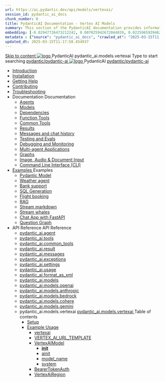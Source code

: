```yaml
---
url: https://ai.pydantic.dev/api/models/vertexai/
session_id: pydantic_ai_docs
chunk_number: 0
title: PydanticAI Documentation - Vertex AI Models
summary: This section of the PydanticAI documentation provides information about the Vertex AI models available in the pydantic_ai.models.vertexai module. It includes links to various parts of the documentation such as introduction, installation, and contribution guidelines.
embedding: [-0.02947726473212242, 0.007025942672044039, 0.02259659394621849, -0.016402671113610268, -0.01930813677608967, 0.014289605431258678, -0.010420054197311401, 0.01658756472170353, 0.02507944591343403, 0.03206576779484749, -0.008551311679184437, -0.06693135201931, -0.009152214974164963, -0.05343414470553398, -0.014751838520169258, -0.007191026117652655, -0.011852976866066456, 0.019677922129631042, -0.014778251759707928, 0.03254120796918869, 0.03594852611422539, 0.02905465103685856, 0.028288664296269417, 0.03312230110168457, 0.02187022753059864, 0.015742337331175804, -0.00834000576287508, 0.0203646682202816, -0.030428143218159676, -0.04743831977248192, 0.028367904946208, -0.02239849418401718, -0.0421820692718029, -0.0050845639780163765, 0.008425848558545113, 0.009535208344459534, -0.011503000743687153, -0.010598343797028065, 0.003037531627342105, 0.03579004853963852, 0.024234220385551453, -0.020536355674266815, 0.034363728016614914, 0.03565797954797745, -0.06524089723825455, -0.0036846580915153027, -0.01064456719905138, 0.006907083094120026, -0.02710006572306156, 0.00021037795522715896, -0.04931366816163063, 0.0037903112825006247, -0.048494853079319, -0.001710262382403016, -0.025237925350666046, 0.006718887947499752, -0.018885523080825806, 0.004619029350578785, -0.0017878515645861626, 0.003958696033805609, 0.012064283713698387, -0.022517355158925056, -0.00515389908105135, 0.053407732397317886, -0.0373484343290329, -0.024234220385551453, -0.06249391287565231, 0.028843345120549202, -0.047359079122543335, -0.03127336874604225, 0.02094576135277748, 0.027998117730021477, 0.001951283891685307, -0.03050738386809826, -0.015042385086417198, -0.027179304510354996, 0.011212454177439213, 0.09492947161197662, -0.02226642705500126, -0.050449438393116, -0.006880669388920069, 0.024815313518047333, 0.006256654858589172, -0.02212115377187729, -0.01386699266731739, -0.022490940988063812, -0.023785194382071495, 0.004761000629514456, -0.00877582561224699, -0.031986530870199203, -0.030296076089143753, 0.0022385288029909134, -0.02493417263031006, -0.01707621105015278, 0.09186552464962006, 0.04865333437919617, -0.008617345243692398, 0.0012018060078844428, -0.004952497314661741, 0.004770905710756779, 0.0056689586490392685, -0.027628332376480103, -0.025977499783039093, 0.06745961308479309, 0.02575298584997654, 0.006042046472430229, 0.007224042899906635, -0.0013999058865010738, 0.005976013373583555, 0.028552798554301262, -0.1318552941083908, -0.01200485322624445, 0.0010193890193477273, 0.003849741304293275, -0.061226073652505875, 0.00657031312584877, -0.018608182668685913, 0.011093594133853912, 0.014104712754487991, -0.06819918751716614, -0.022464526817202568, 0.011879390105605125, 0.0373484343290329, 0.0055864169262349606, 0.02230604737997055, 0.007791928946971893, -0.024802107363939285, -0.03203935548663139, -0.04408382996916771, -0.04484981670975685, 0.03956715017557144, -0.008148509077727795, 0.04418948292732239, -0.02477569319307804, -0.02328334003686905, -0.03753332793712616, -0.030824342742562294, 0.00364833977073431, -0.031511090695858, 0.03468068689107895, 0.009389935061335564, -0.020972175523638725, -0.005061452277004719, 0.031352609395980835, -0.005021832417696714, 0.004321879241615534, -0.039646390825510025, -0.01461977232247591, -0.004893067292869091, 0.016323430463671684, 0.0242474265396595, 0.021857021376490593, -0.008320195600390434, -0.04297446832060814, -0.04112553596496582, -0.004166700877249241, 0.03238273039460182, 0.029081063345074654, 0.008326798677444458, -0.043766871094703674, 0.0005868709413334727, 0.05631319433450699, -0.005909980274736881, -0.03174880892038345, -0.04389893636107445, -0.005398222245275974, -0.06513524800539017, -0.028816930949687958, -0.046777985990047455, -0.08045496791601181, 0.001304983044974506, -0.02361350692808628, -0.021566474810242653, -0.0436348021030426, 0.012427466921508312, -0.04587993398308754, -0.017300723120570183, 0.015042385086417198, -0.017010176554322243, -0.043766871094703674, -0.022147567942738533, 0.018753455951809883, -0.024287046864628792, 0.010076681151986122, -0.0022913555148988962, -0.0069731161929667, -0.002713968511670828, 0.022517355158925056, -0.027813224121928215, 0.04020107164978981, 0.00839283224195242, 0.02847355790436268, 0.04146891087293625, 0.0339411161839962, 0.05668298155069351, -0.01945341005921364, 0.02332296036183834, -0.022028708830475807, 0.03579004853963852, 0.013134023174643517, 0.000168075377587229, -0.02196267433464527, 0.03264686092734337, -0.006477866321802139, 0.008498485200107098, -0.04577428102493286, 0.02047032304108143, 0.02540961280465126, -0.018396876752376556, -0.02395687997341156, 0.043238602578639984, -0.06656156480312347, 0.03766539320349693, -0.02783963829278946, -0.03940867260098457, 0.018898729234933853, -0.04941932111978531, 0.01459335908293724, -0.0010821206960827112, 0.021566474810242653, -0.0489702932536602, 0.06566350907087326, 0.018661009147763252, 0.014632978476583958, 0.007864565588533878, 0.01496314536780119, 0.01930813677608967, -0.05795082077383995, 0.0353938490152359, 0.019228896126151085, 0.0038860596250742674, 0.0116350669413805, -0.010261574760079384, -0.0242474265396595, -0.01974395662546158, -0.054728396236896515, 0.030877169221639633, -0.001219139783643186, 0.0015171150444075465, 0.009706894867122173, -0.0100634740665555, -0.0010086586698889732, -0.001451081712730229, 0.011100197210907936, 0.03383546322584152, 0.014144332148134708, 0.005272758658975363, -0.03816724568605423, 0.02385122701525688, 0.03526178002357483, 0.036159832030534744, -0.012381243519484997, 6.536264845635742e-05, 0.012090696953237057, 0.01064456719905138, -0.009693687781691551, -0.03169598430395126, -0.008003235794603825, -0.0206155963242054, 0.005708578508347273, 0.004916178993880749, 0.029424436390399933, -0.01664039120078087, -0.004635537508875132, -0.023732367902994156, -0.005520383827388287, -0.020589182153344154, 0.020391082391142845, -0.06407871097326279, -0.0591658353805542, 0.01678566448390484, 0.02637369930744171, 0.05446426197886467, -0.02370595373213291, -0.02889617159962654, 0.01600647158920765, 0.00723724951967597, 0.04664592072367668, 0.03380904719233513, 0.052641745656728745, 0.018119536340236664, 0.016996970400214195, 0.05742255598306656, 0.044295135885477066, -0.0015715925255790353, 0.037612564861774445, -0.008782428689301014, -0.017419584095478058, -0.0066264416091144085, 0.01566309854388237, 0.03203935548663139, 0.031246956437826157, 0.011034163646399975, -0.04146891087293625, 0.04450644180178642, -0.004292164463549852, 0.0770740658044815, 0.01148979365825653, 0.046091239899396896, 0.007098579313606024, 0.08161715418100357, 0.014316018670797348, 0.010855874046683311, -0.011595446616411209, -0.021130654960870743, 0.01682528480887413, -0.0018902031006291509, 0.002015666337683797, 0.0562603697180748, -0.040861405432224274, -0.017036590725183487, 0.007983425632119179, -0.0026363793294876814, -0.03190729022026062, -0.038721926510334015, -0.031114889308810234, 0.05435860902070999, -0.004021427594125271, 0.04733266681432724, 0.014408465474843979, -0.05169086530804634, -0.04791375994682312, -0.007019339594990015, 0.013906612060964108, -0.053275663405656815, -0.009172025136649609, 0.021883435547351837, -0.010552121326327324, -0.010532311163842678, -0.025977499783039093, 0.025713365525007248, -0.032858170568943024, -0.02003450319170952, 0.012770839966833591, 0.0020783981308341026, -0.023494647815823555, -0.0298206377774477, 0.006794826127588749, -0.02653217874467373, 0.01900438219308853, -0.050026826560497284, -0.05266815796494484, -0.02386443316936493, 0.024036120623350143, -0.059482794255018234, 0.027417024597525597, 0.008993735536932945, 0.023996500298380852, -0.00035884970566257834, -0.01148979365825653, -0.010479484684765339, -0.036344725638628006, 0.007646655663847923, 0.00913900788873434, -0.03473351523280144, -0.032224249094724655, 0.006184018217027187, -0.02105141431093216, -0.019334549084305763, 0.00865696556866169, -0.05615471675992012, -0.00030148326186463237, 0.013734925538301468, 0.011377536691725254, -0.03156391531229019, -0.01664039120078087, -0.0038431379944086075, 0.0069665126502513885, 0.007725895848125219, -0.018449703231453896, 0.005857153329998255, -0.009416348300874233, -0.03700505942106247, -0.015689510852098465, 0.006867462769150734, -0.04117836430668831, 0.005246345419436693, 0.00258850515820086, -0.009713497944176197, 0.02385122701525688, 0.04635537415742874, 0.00860413908958435, -0.016019677743315697, 0.021315548568964005, 0.04395176097750664, -0.029503677040338516, 0.01090870052576065, 0.017578063532710075, -0.011753926984965801, 0.052694570273160934, 0.03724278137087822, -0.03129978105425835, -0.010433261282742023, 0.011615256778895855, 0.03792952746152878, 0.009911597706377506, -0.0014923525741323829, -0.01258594635874033, 0.054094478487968445, 0.054675571620464325, 0.014197158627212048, -0.010083284229040146, -0.02370595373213291, -0.00836641900241375, 0.0020189681090414524, 0.0022170678712427616, 0.06444849818944931, 0.01232181303203106, 0.009290885180234909, -0.00026041880482807755, 0.05277381092309952, -0.07443273067474365, 0.006547201424837112, -0.0045728059485554695, -0.027469851076602936, -0.03520895540714264, 0.04595917463302612, -0.01570271886885166, 0.009079578332602978, 0.05010606721043587, -0.022860728204250336, -0.05243043974041939, -0.0596412755548954, -0.03769180551171303, -0.08917136490345001, 0.03795593976974487, 0.04540449380874634, -0.029424436390399933, -0.0129689397290349, -0.03573722019791603, 0.008894684724509716, 0.023098448291420937, 0.07020660489797592, 0.0038662494625896215, 0.01052570715546608, -0.012335020117461681, -0.011826563626527786, 0.030718689784407616, -0.008379625156521797, 0.0320129431784153, 0.01871383562684059, -0.07765515893697739, -0.034654274582862854, -0.0005976013489998877, -0.012929319404065609, -0.017340343445539474, -0.0017185165779665112, -0.028632037341594696, -0.007428745739161968, -0.05573210120201111, 0.011760530062019825, 0.019611889496445656, -0.003839836223050952, 0.018264809623360634, -0.01522727869451046, -0.04065009951591492, 0.07115747779607773, 0.02604353241622448, 0.028499970212578773, 0.013417965732514858, 0.031062062829732895, 0.004259147681295872, -0.05921865999698639, 0.03520895540714264, -0.015306518413126469, 0.002160939620807767, 0.02865845151245594, -0.008293782360851765, 0.003955394495278597, -0.018727043643593788, 0.0014106363523751497, -0.019942056387662888, 0.018066709861159325, -0.017591269686818123, -0.00037246907595545053, -0.030824342742562294, 0.017961056903004646, -0.0026330777909606695, -0.027469851076602936, 0.002973149297758937, 0.013517015613615513, -0.027179304510354996, -0.0004609949537552893, 0.020681628957390785, 0.013318915851414204, 0.07263662666082382, -0.023587094619870186, -0.03925019130110741, 0.020140156149864197, 0.03388828784227371, -0.02696799859404564, -0.01479145884513855, 0.052932292222976685, -0.015597064979374409, 0.0528530515730381, 0.02410215325653553, -0.020523149520158768, -0.012024663388729095, -0.01624419167637825, -0.017379963770508766, 0.01600647158920765, 0.025303959846496582, -0.014751838520169258, 0.05359262228012085, 0.001782899023965001, -0.018727043643593788, 0.007243852596729994, 0.007474969141185284, -0.03705788776278496, 0.044691335409879684, -0.048468440771102905, 0.020391082391142845, 0.010228557512164116, 0.03763898089528084, 0.021355168893933296, 0.04387252405285835, 0.00851169228553772, 0.03893323242664337, 0.006580218207091093, -0.00824755895882845, 0.03573722019791603, -0.01833084411919117, 0.0011564081069082022, -0.011040767654776573, -0.007257059216499329, -0.008960718289017677, -0.03991052508354187, -0.032329902052879333, -0.038431379944086075, 0.005318982060998678, 0.022187188267707825, -0.016270603984594345, 0.022873934358358383, -0.029450850561261177, -0.050264544785022736, 0.03893323242664337, 0.011965233832597733, -0.007052356377243996, -0.01493673212826252, 0.0153989652171731, -0.0013082846999168396, 0.02642652578651905, -0.02002129517495632, 0.012599153444170952, -0.005094469059258699, 0.001304157660342753, 0.0022467828821390867, -0.007805135566741228, -0.00880223885178566, 0.036159832030534744, 0.06576916575431824, -0.0164951179176569, 0.013160436414182186, -0.03777104616165161, 0.03882757946848869, 0.03851062059402466, -0.02555488608777523, -0.030613036826252937, 0.014844285324215889, -0.0003188170085195452, -0.015187658369541168, -0.0010152619797736406, 0.015729131177067757, 0.004734587389975786, -0.031009236350655556, 0.03544667363166809, 0.028262251988053322, -0.006467961240559816, -0.03021683730185032, -0.023243721574544907, 0.00030705484095960855, -0.021407995373010635, -0.008557915687561035, 0.01867421716451645, -0.019030796363949776, 0.008181525394320488, -0.002514217747375369, -0.015161245130002499, -0.02488134615123272, 0.03161674365401268, -0.04830995947122574, -0.021170275285840034, -0.010433261282742023, 0.03423166275024414, -0.027707571163773537, 0.015583857893943787, -0.02492096647620201, 0.01076342724263668, 0.028288664296269417, 0.014276399277150631, 0.03172239661216736, -0.025634126737713814, 0.005167105700820684, -0.021025002002716064, -0.01634984463453293, -0.012024663388729095, 0.04500829428434372, -0.029160303995013237, -0.03439014032483101, 0.031246956437826157, 0.010109697468578815, -0.013510412536561489, -0.01711583137512207, 0.029688570648431778, -0.01362927258014679, 0.002179098781198263, -0.011086991056799889, 0.02406253293156624, -0.004140287637710571, 0.008287178352475166, -0.0051406919956207275, 0.003106866730377078, 0.0024646928068250418, 0.005477461963891983, -0.002775049302726984, 0.03148467466235161, -0.044981881976127625, 0.004503470845520496, 0.05483404919505119, -0.04593276232481003, 0.013827372342348099, 0.005299171898514032, 0.02478889934718609, 0.004652045667171478, -0.0011398998321965337, -0.0006842700531706214, -0.021698541939258575, -0.05932431295514107, -0.014051885344088078, 0.016864903271198273, -0.030586622655391693, 0.0392766036093235, 0.056418851017951965, 0.04154815152287483, -0.019189275801181793, -0.004612425807863474, 0.007884375751018524, -0.018410082906484604, -0.001522892969660461, -0.03137902170419693, -0.0015905770706012845, 0.032277077436447144, 0.012883096002042294, -0.021883435547351837, 0.01525369193404913, -0.001974395476281643, -0.008227748796343803, 0.01620457135140896, -0.01871383562684059, -0.028843345120549202, 0.0026116168592125177, -0.012632169760763645, 0.022081535309553146, 0.01461977232247591, 0.01677245832979679, -0.013001956045627594, -0.00515389908105135, -0.027364198118448257, -0.0004931861767545342, 0.022755073383450508, -0.030533796176314354, 0.01856856234371662, 0.03433731570839882, -0.02187022753059864, -0.02348143979907036, 0.015531031414866447, 0.0363711416721344, 0.029556503519415855, 0.0033511898946017027, 0.00853810552507639, 0.00627976655960083, 0.036872994154691696, 0.011232263408601284, 0.04577428102493286, 0.012275589630007744, -0.02297958731651306, 0.019162863492965698, -0.044057417660951614, -0.006794826127588749, 0.02526433952152729, 0.009825754910707474, 0.011852976866066456, -0.06698417663574219, 0.0509248785674572, 0.08357173949480057, -0.00923805870115757, 0.029265956953167915, -0.00561283016577363, 0.003245536470785737, 0.023058827966451645, 0.015438584610819817, -0.017089417204260826, 0.0057250866666436195, 0.00740893604233861, -0.014342431910336018, 0.014606565237045288, 0.0005976013489998877, 0.02406253293156624, 0.007336299400776625, -0.10311760008335114, -0.034601446241140366, -0.00648446986451745, 0.01476504560559988, -0.01438205223530531, -0.02760191820561886, 0.0025703459978103638, 0.0028113676235079765, 0.03555232658982277, 0.02622842602431774, -0.061754338443279266, -0.03890682011842728, 0.020391082391142845, -0.024511560797691345, 0.028341490775346756, -0.008987131528556347, -0.003493161406368017, 0.009614448063075542, 0.024419113993644714, -0.009819150902330875, -0.034601446241140366, -0.03766539320349693, 0.018991176038980484, 0.003476653015241027, 0.027628332376480103, 0.006590123288333416, -0.03322795405983925, -0.03861627355217934, 0.03114130347967148, -0.020443908870220184, 0.005972711835056543, -0.0029599424451589584, -0.010875684209167957, 0.006999529432505369, 0.0016533086309209466, 0.00703254621475935, 0.0021213197614997625, -0.05562644824385643, 0.012632169760763645, -0.03816724568605423, 0.014897111803293228, -0.012143523432314396, 0.0033842064440250397, -0.022755073383450508, -0.0063920230604708195, -0.03481275588274002, -0.022372081875801086, 0.0011572334915399551, 0.04125760495662689, -0.02536999247968197, 0.0008501787087880075, -0.004506772384047508, 0.01035402063280344, -0.014183952473104, -0.024841725826263428, -0.004751095548272133, -0.013787752017378807, 0.01653473824262619, 0.0008179874857887626, -0.03185446187853813, -0.008822048082947731, -0.011298296973109245, -0.02710006572306156, -0.019651509821414948, 0.031220542266964912, -0.015531031414866447, -0.034601446241140366, 0.01934775523841381, 0.0017333740834146738, -0.02264942042529583, 0.01731393113732338, 0.005282663740217686, -0.0012174888979643583, -0.009343711659312248, 0.01534613873809576, 0.013497206382453442, -0.020958969369530678, 0.020298635587096214, -0.022926760837435722, 0.018357256427407265, -0.0191496554762125, -0.006127890199422836, 0.00010013330756919459, 0.0016252445057034492, -0.017617683857679367, 0.023653127253055573, -0.002659491030499339, 7.217233360279351e-05, -0.013880198821425438, -0.01706300489604473, -0.021619301289319992, -0.0421820692718029, -0.009290885180234909, 0.016613977029919624, -0.005398222245275974, 0.028050944209098816, -0.025303959846496582, 0.004242639522999525, -0.07284793257713318, -0.0027255243621766567, 0.01438205223530531, -0.008742808364331722, 0.05678863450884819, -0.03259403631091118, 0.024762487038969994, -0.006606631446629763, 0.028869757428765297, -0.018542150035500526, 0.006652854848653078, 0.005566606763750315, -0.02109103463590145, -0.021447615697979927, 0.03457503393292427, -0.037506911903619766, 0.03375622257590294, -0.004985514096915722, 0.024141773581504822, 0.007666465826332569, -0.02671707235276699, 0.027813224121928215, 0.026149185374379158, 0.03996334969997406, -0.023190893232822418, -0.0018522340105846524, -0.012955732643604279, 0.03412600979208946, 0.0271528922021389, -0.010314401239156723, -0.036872994154691696, -0.025819018483161926, -0.025488853454589844, 0.03874833881855011, -0.016613977029919624, 0.0625467374920845, 0.010287987999618053, 0.02595108561217785, 0.027575504034757614, -0.004529884085059166, 0.01481787208467722, -0.019374169409275055, 0.02622842602431774, 0.03914453834295273, 0.024168185889720917, 0.005715182051062584, 0.009185231290757656, 0.02435307949781418, 0.003002864308655262, -0.010103094391524792, 0.02453797310590744, 0.0397520437836647, -0.012420862913131714, 0.018225189298391342, 0.02235887385904789, 0.035473085939884186, -0.031933702528476715, 0.00769948260858655, 0.00024205329827964306, 0.006603329908102751, 0.014923525042831898, 0.00350306648761034, -0.03439014032483101, -0.016521530225872993, -0.025634126737713814, -0.0069929263554513454, -0.01963830180466175, 0.02865845151245594, -0.024181393906474113, -0.014051885344088078, -0.013054782524704933, 0.0164951179176569, -0.001969443168491125, -0.033492088317871094, 0.007481572683900595, 0.009436158463358879, -0.0028988616541028023, -0.0037407863419502974, 0.013134023174643517, -0.03515612706542015, 0.041917938739061356, -0.0203646682202816, 0.01804029755294323, 0.03766539320349693, -0.031511090695858, 0.021566474810242653, -0.0021361771505326033, -0.04506112262606621, 0.012051076628267765, -0.01447449903935194, 0.03652961924672127, -0.016666803508996964, -0.0011085339356213808, 0.004919480532407761, -0.003347888123244047, 0.015029178000986576, -0.01461977232247591, 0.014104712754487991, 0.021513648331165314, 0.012401053681969643, 0.0499475859105587, 0.02167212776839733, -0.00567226018756628, 0.013563239015638828, -0.03159032762050629, 0.007600432727485895, -0.003300013951957226, -0.04514036327600479, 0.014923525042831898, 0.042842403054237366, 0.009462571702897549, 0.020774075761437416, -0.009812547825276852, -0.027337785810232162, -0.028209425508975983, 0.00035534167545847595, 0.06196564435958862, 0.005378412082791328, -0.03563156723976135, -0.01450091227889061, 0.00940974522382021, 0.00315308989956975, 0.0009071324020624161, 0.01885910890996456, 0.003968601115047932, -0.021619301289319992, -0.0009756419458426535, -0.008874875493347645, -0.020575975999236107, -0.015940437093377113, 0.028526384383440018, 0.017855403944849968, -0.03238273039460182, 0.007501382380723953, -0.022372081875801086, -0.004605822265148163, 0.026703866198658943, -0.033676981925964355, 0.0021262720692902803, -0.011258677579462528, 0.008141906000673771, 0.002053635660558939, -0.019770368933677673, -0.017419584095478058, -0.06508241593837738, 0.013708512298762798, -0.0035955130588263273, -0.04101988300681114, 0.01464618556201458, -0.02622842602431774, 0.030560210347175598, 0.0027288259007036686, -0.015729131177067757, 0.04432154819369316, -0.0009739911183714867, 0.03708430007100105, -0.004358197562396526, -0.04432154819369316, -0.019242102280259132, 0.02847355790436268, -0.005744896829128265, 0.043185777962207794, -0.022807901725172997, -0.02105141431093216, -0.0027601919136941433, -0.01644229143857956, -0.0015501317102462053, -0.00972010102123022, -0.0077060856856405735, 0.010367227718234062, 0.003283505793660879, 0.007996632717549801, 0.0475439727306366, 0.03457503393292427, 0.03433731570839882, 0.07601752877235413, 0.028737690299749374, -0.03555232658982277, -0.020813696086406708, 0.02521151304244995, -0.00546755688264966, -0.018462909385561943, -0.003106866730377078, 0.0015410521300509572, 0.0436612144112587, -0.019704336300492287, -0.004747794009745121, -0.002608315320685506, -0.004652045667171478, 0.024894552305340767, 0.033676981925964355, -0.012935922481119633, -0.004067650996148586, 0.04107271134853363, 0.004817129112780094, 0.003757294500246644, 0.024088947102427483, 0.006286370102316141, -0.0027833033818751574, 0.01360285934060812, 0.006550502963364124, 0.033676981925964355, -0.0006149350665509701, -0.007607035804539919, -0.00033553168759681284, 0.006184018217027187, -0.006233543157577515, -0.024551179260015488, 0.020060915499925613, 0.01459335908293724, 0.0018291223095729947, 0.0010383735643699765, -0.0008142730803228915, -0.012420862913131714, -0.02493417263031006, 0.0072108362801373005, -0.02947726473212242, -0.01881949044764042, -0.035578738898038864, -0.011271883733570576, -0.029662156477570534, -0.022900346666574478, -0.02297958731651306, 0.012625566683709621, 0.005388317164033651, 0.007270265836268663, 0.01662718504667282, 0.028816930949687958, 0.01491031888872385, 0.004579409025609493, -0.003265346633270383, 0.010664377361536026, -0.02497379295527935, -0.022490940988063812, 0.02662462554872036, 0.010321004316210747, 0.0046553476713597775, -0.000175916837179102, 0.01409150566905737, -0.014051885344088078, -0.020457115024328232, 0.0298206377774477, -0.0018720439402386546, -0.014632978476583958, 0.008056062273681164, -0.0024283744860440493, 0.04500829428434372, 0.040808577090501785, -0.011403950862586498, -0.0055864169262349606, -0.008855065330862999, 0.014249985106289387, 0.03573722019791603, -0.002243481343612075, 0.023296548053622246, 0.0070391492918133736, 0.03689940646290779, 0.02613597922027111, -0.004780810791999102, 0.009343711659312248, -0.003068897407501936, 0.04809865355491638, 0.01876666396856308, -0.006926892790943384, -0.000583569286391139, -0.028684863820672035, 0.005299171898514032, 0.0029384817462414503, 0.03985769674181938, 0.04783451929688454, -0.02264942042529583, 0.011377536691725254, -0.0037407863419502974, 0.008201335556805134, -0.015649890527129173, -0.00802304595708847, -0.0020074122585356236, -0.04506112262606621, 0.00723724951967597, -0.0064250398427248, -0.03954073786735535, -0.014183952473104, 0.006151001434773207, -0.01357644610106945, 0.008042855188250542, -0.006203828379511833, -0.03069227747619152, -0.031062062829732895, -0.006841049529612064, 0.003704468021169305, 0.018304429948329926, 0.006226940080523491, 0.013173642568290234, -0.020391082391142845, 0.01049929391592741, -0.007316489238291979, -0.0011349472915753722, 0.006042046472430229, 0.005711880046874285, -0.02463041990995407, 0.0271528922021389, 0.005143993999809027, -0.004876559134572744, 0.0169705580919981, 0.030771516263484955, -0.009911597706377506, 0.017300723120570183, -0.06608612090349197, 0.020126948133111, 0.03196011483669281, -0.022821107879281044, -0.02963574416935444, 0.009416348300874233, -0.003065595868974924, -0.003108517499640584, 0.01963830180466175, -0.04152173548936844, -0.033492088317871094, -0.02725854516029358, 0.0018852506764233112, -0.007085372693836689, 0.005520383827388287, -0.0072768693789839745, 0.0053123789839446545, 0.022240014746785164, -0.03169598430395126, -0.01003706082701683, 0.01876666396856308, 0.01920248195528984, -0.027654744684696198, 0.02865845151245594, 0.0006520788301713765, -0.00029941974207758904, 0.02865845151245594, -0.03858985751867294, -0.027998117730021477, -0.06619177758693695, -0.006359006743878126, 0.000980594428256154, -0.032329902052879333, -0.0012455530231818557, -0.012988749891519547, -0.003925679717212915, -0.005110977217555046, 0.023745574057102203, 0.0032207740005105734, -0.0032059166114777327, 0.005642545409500599, -0.007455159444361925, -0.019413789734244347, 0.08114171773195267, -0.03650320693850517, -0.030956409871578217, 0.007541002705693245, 0.010420054197311401, 0.02731137163937092, -0.0074221426621079445, 0.03177522122859955, -0.0031316292006522417, -0.01780257746577263, -0.013708512298762798, 0.014342431910336018, 0.0014783204533159733, -0.012348226271569729, 0.013041576370596886, -0.023930467665195465, 0.03882757946848869, -0.003214170690625906, 0.030850756913423538, 0.010849270969629288, 0.00986537430435419, 0.009317298419773579, -0.024709660559892654, -0.025198306888341904, 0.011919010430574417, 0.0028790517244488, 0.020298635587096214, -0.015676304697990417, 0.035525914281606674, 0.03568439558148384, -0.006745301187038422, -0.028737690299749374, -0.00014517008094117045, 0.0008460516110062599, -0.02871127799153328, 0.024841725826263428, -0.0020618897397071123, -0.0026842535007745028, 0.002567044459283352, -0.00744195282459259, 0.042499031871557236, 0.013959439471364021, -0.006659457925707102, -0.01974395662546158, -0.0050845639780163765, 0.005414730403572321, 0.010406848043203354, -0.018779870122671127, -0.012169936671853065, 0.012632169760763645, -0.01809312403202057, 0.03264686092734337, 0.006434944923967123, -0.009356917813420296, -0.01974395662546158, -0.03269968926906586, -0.012784046120941639, 0.05752820894122124, 0.029133891686797142, 0.011562430299818516, -0.024815313518047333, 0.011681290343403816, 0.002431676257401705, 0.04680440202355385, -0.007455159444361925, -0.0397784598171711, 0.008280575275421143, -0.013477396219968796, 0.004397817421704531, 0.02017977647483349, -0.014659391716122627, 0.010479484684765339, 0.028526384383440018, -0.016574356704950333, -0.015676304697990417, 0.014540531672537327, -0.013008559122681618, 0.0019677921663969755, 0.02002129517495632, 0.03946149721741676, 0.0022996095940470695, -0.01682528480887413, 0.003172899829223752, 0.034654274582862854, -0.007884375751018524, -0.021447615697979927, 0.011747323907911777, 4.738404823001474e-05, -0.02865845151245594, -0.013305709697306156, 0.006302878260612488, 0.03166956827044487, -0.001147328526712954, 0.020457115024328232, 0.004308672621846199, 0.01804029755294323, -0.0038233278319239616, 0.010433261282742023, 0.005909980274736881, 0.01852894388139248, 0.013107609935104847, 0.009911597706377506, -0.04392534866929054, 0.012229366227984428, -0.017353549599647522, -0.01183316670358181, 0.008214542642235756, -0.02385122701525688, 0.008643758483231068, 0.03613341972231865, 0.025475645437836647, 0.021249515935778618, 0.012348226271569729, -0.006448151543736458, 0.006359006743878126, 8.775205787969753e-05, -0.015676304697990417, -0.021011795848608017, -0.042314138263463974, -0.02536999247968197, 0.017564857378602028, -0.036582447588443756, -0.007395729422569275, -0.028499970212578773, 0.02710006572306156, 0.020153362303972244, 0.0037936128210276365, -0.007501382380723953, -0.016666803508996964, -0.012843476608395576, -0.025832226499915123, 0.017670510336756706, 0.001626895391382277, 0.0019248706521466374, 6.06165049248375e-05, 0.021315548568964005, -0.0019380772719159722, -0.015412171371281147, -0.05221913009881973, 0.029714982956647873, -0.0027915576938539743, 0.004992117173969746, 0.018647802993655205, -0.03161674365401268, -0.0023326261434704065, -0.03864268586039543, 0.018436497077345848, 0.031194129958748817, -0.01974395662546158, -0.009984234347939491, 0.009581431746482849, -0.005477461963891983, 0.009627655148506165, 0.016164951026439667, 0.01716865785419941, -0.06101476773619652, 0.013398155570030212, -0.030428143218159676, -0.027364198118448257, -0.0017994072986766696, 0.008696584962308407, -0.010855874046683311, -0.004952497314661741, -0.010974734090268612, 0.012632169760763645, 0.003096961649134755, 0.011377536691725254, 0.006243448238819838, 0.009158818051218987, 0.006401928141713142, -0.0030507382471114397, -0.011899200268089771, -0.005338792223483324, 0.018647802993655205, 0.00636560982093215, -0.02526433952152729, 0.018159156665205956, -0.007791928946971893, -0.004694967530667782, -0.013906612060964108, 0.0023276738356798887, 0.0023540870752185583, -0.003796914592385292, -0.023349374532699585, -0.003516273107379675, 0.01154262013733387, -0.01751203089952469, -0.009422951377928257, -0.027918878942728043, -0.05488687753677368, 0.010274780914187431, -0.014131125994026661, 0.021223101764917374, 0.0034799547865986824, -0.01969113014638424, 0.043423496186733246, 0.005536891985684633, 0.005210027098655701, 0.01963830180466175, 0.02123630791902542, -0.012949129566550255, 0.004523281008005142, 0.015187658369541168, -0.014606565237045288, -0.02682272531092167, 0.022147567942738533, 0.013120816089212894, 0.02589825913310051, -0.0129689397290349, -0.00038154865615069866, -0.014923525042831898, 0.009013544768095016, 0.02317768707871437, 0.016019677743315697, -0.00047915411414578557, 0.012189746834337711, -0.0020272221881896257, 0.007045752834528685, 0.04078216478228569, -0.011298296973109245, 0.0010375481797382236, 0.030560210347175598, -0.005992521531879902, -0.020549561828374863, 0.021368375048041344, -0.009191835299134254, 0.009594637900590897, -0.006735396105796099, 0.00677501643076539, 0.03822007402777672, 0.015781957656145096, 0.002849336713552475, -0.011377536691725254, -0.02337578684091568, -0.017327137291431427, -0.02696799859404564, -0.028367904946208, 0.0153989652171731, 0.0281301848590374, 0.013985852710902691, -0.008736205287277699, 0.018832696601748466, -0.03206576779484749, 0.024749279022216797, -0.008689981885254383, -0.015015971846878529, -0.0014898763038218021, -0.0009277678327634931, -0.048283547163009644, 0.016904523596167564, 0.021474028006196022, 0.028843345120549202, -0.01508200541138649, -0.02923954464495182, 0.006378816440701485, -0.026017118245363235, 0.006474564783275127, -0.005847248248755932, -0.007085372693836689, 0.01537255197763443, -0.03243555501103401, -0.004978910554200411, 0.021302342414855957, -0.006411833222955465, 0.005536891985684633, 0.02502661943435669, -0.03980487212538719, 0.01253311987966299, -0.04812506586313248, -0.029741397127509117, 0.025779400020837784, 0.01401226595044136, -0.008544708602130413, 0.0033462373539805412, -0.003039182396605611, 0.014144332148134708, 0.012084092944860458, -0.011800150386989117, 0.001959538087248802, -0.021394789218902588, -0.006758507806807756, 0.005276060663163662, 0.011192644014954567, -0.023072034120559692, -0.003078802488744259, 0.01958547532558441, -0.012070886790752411, 0.00363183137960732, 0.017419584095478058, -0.0056689586490392685, 0.02900182455778122, 0.010631361044943333, 0.01557065173983574, -0.021209895610809326, -0.0007313187816180289, 0.03137902170419693, -0.0021031606011092663, 0.0007635100046172738, -0.0006384594598785043, 0.0203646682202816, 0.0037837079726159573, -0.03211859613656998, 0.03729560598731041, 0.034020353108644485, 0.01476504560559988, 0.01847611740231514, -0.006487771403044462, 0.018106330186128616, -0.026030326262116432, 0.021764574572443962, 0.014712218195199966, -0.01488390564918518, 0.0030177216976881027, 0.006256654858589172, 0.023006001487374306, 0.016125330701470375, -0.011232263408601284, 0.02167212776839733, -0.005243043880909681, 0.0019215689972043037, 0.014831078238785267, -0.0003066421195399016, 0.01842328906059265, 0.010882287286221981, 0.04807224124670029, 0.00940974522382021, -0.051083359867334366, -0.020734455436468124, 0.03409959375858307, 0.007025942672044039, 0.00024556132848374546, -0.008703188970685005, 0.03412600979208946, -0.01809312403202057, -0.01215012650936842, -0.004103969316929579, -0.011417157016694546, 0.017961056903004646, 0.02090614102780819, 0.01401226595044136, -0.0101823341101408, 0.0023309753742069006, 0.006461358163505793, -0.0295829176902771, -0.0023425312247127295, 0.006616536527872086, 0.0067552062682807446, -0.00035926239797845483, -0.01604609191417694, -0.004136986099183559, 0.02778681181371212, 0.01105397380888462, 0.017538443207740784, 0.013239676132798195, -0.010129507631063461, -0.012566136196255684, -0.027971705421805382, 0.02216077409684658, -0.021328754723072052, 0.0016037836903706193, -0.04136325791478157, -0.022807901725172997, 0.001241425983607769, 0.0026875552721321583, -0.0049392906948924065, 0.025541679933667183, -0.009502191096544266, -0.0436612144112587, 0.004955798853188753, -0.02221360057592392, 0.01380095910280943, 0.006821239832788706, 0.03996334969997406, -0.024511560797691345, -0.02599070593714714, -0.022873934358358383, -0.04276316240429878, 0.01142376009374857, -0.005038340575993061, -0.013761338777840137, 0.04566862806677818, -0.008894684724509716, 0.026307664811611176, 0.003300013951957226, 0.001491527073085308, 0.008009838871657848, 0.014778251759707928, 0.01467259880155325, -0.0075608124025166035]
metadata : {"source": "pydantic_ai_docs", "crawled_at": "2025-03-15T11:17:50.454937", "url_path": "/api/models/vertexai/", "chunk_size": 5000}
updated_dt: 2025-03-15T11:17:50.454937
---
```

[ Skip to content ](https://ai.pydantic.dev/api/models/vertexai/#pydantic_aimodelsvertexai)
[ ![logo](https://ai.pydantic.dev/img/logo-white.svg) ](https://ai.pydantic.dev/ "PydanticAI")
PydanticAI 
pydantic_ai.models.vertexai 
Type to start searching
[ pydantic/pydantic-ai  ](https://github.com/pydantic/pydantic-ai "Go to repository")
[ ![logo](https://ai.pydantic.dev/img/logo-white.svg) ](https://ai.pydantic.dev/ "PydanticAI") PydanticAI 
[ pydantic/pydantic-ai  ](https://github.com/pydantic/pydantic-ai "Go to repository")
  * [ Introduction  ](https://ai.pydantic.dev/)
  * [ Installation  ](https://ai.pydantic.dev/install/)
  * [ Getting Help  ](https://ai.pydantic.dev/help/)
  * [ Contributing  ](https://ai.pydantic.dev/contributing/)
  * [ Troubleshooting  ](https://ai.pydantic.dev/troubleshooting/)
  * Documentation  Documentation 
    * [ Agents  ](https://ai.pydantic.dev/agents/)
    * [ Models  ](https://ai.pydantic.dev/models/)
    * [ Dependencies  ](https://ai.pydantic.dev/dependencies/)
    * [ Function Tools  ](https://ai.pydantic.dev/tools/)
    * [ Common Tools  ](https://ai.pydantic.dev/common_tools/)
    * [ Results  ](https://ai.pydantic.dev/results/)
    * [ Messages and chat history  ](https://ai.pydantic.dev/message-history/)
    * [ Testing and Evals  ](https://ai.pydantic.dev/testing-evals/)
    * [ Debugging and Monitoring  ](https://ai.pydantic.dev/logfire/)
    * [ Multi-agent Applications  ](https://ai.pydantic.dev/multi-agent-applications/)
    * [ Graphs  ](https://ai.pydantic.dev/graph/)
    * [ Image, Audio & Document Input  ](https://ai.pydantic.dev/input/)
    * [ Command Line Interface (CLI)  ](https://ai.pydantic.dev/cli/)
  * [ Examples  ](https://ai.pydantic.dev/examples/)
Examples 
    * [ Pydantic Model  ](https://ai.pydantic.dev/examples/pydantic-model/)
    * [ Weather agent  ](https://ai.pydantic.dev/examples/weather-agent/)
    * [ Bank support  ](https://ai.pydantic.dev/examples/bank-support/)
    * [ SQL Generation  ](https://ai.pydantic.dev/examples/sql-gen/)
    * [ Flight booking  ](https://ai.pydantic.dev/examples/flight-booking/)
    * [ RAG  ](https://ai.pydantic.dev/examples/rag/)
    * [ Stream markdown  ](https://ai.pydantic.dev/examples/stream-markdown/)
    * [ Stream whales  ](https://ai.pydantic.dev/examples/stream-whales/)
    * [ Chat App with FastAPI  ](https://ai.pydantic.dev/examples/chat-app/)
    * [ Question Graph  ](https://ai.pydantic.dev/examples/question-graph/)
  * API Reference  API Reference 
    * [ pydantic_ai.agent  ](https://ai.pydantic.dev/api/agent/)
    * [ pydantic_ai.tools  ](https://ai.pydantic.dev/api/tools/)
    * [ pydantic_ai.common_tools  ](https://ai.pydantic.dev/api/common_tools/)
    * [ pydantic_ai.result  ](https://ai.pydantic.dev/api/result/)
    * [ pydantic_ai.messages  ](https://ai.pydantic.dev/api/messages/)
    * [ pydantic_ai.exceptions  ](https://ai.pydantic.dev/api/exceptions/)
    * [ pydantic_ai.settings  ](https://ai.pydantic.dev/api/settings/)
    * [ pydantic_ai.usage  ](https://ai.pydantic.dev/api/usage/)
    * [ pydantic_ai.format_as_xml  ](https://ai.pydantic.dev/api/format_as_xml/)
    * [ pydantic_ai.models  ](https://ai.pydantic.dev/api/models/base/)
    * [ pydantic_ai.models.openai  ](https://ai.pydantic.dev/api/models/openai/)
    * [ pydantic_ai.models.anthropic  ](https://ai.pydantic.dev/api/models/anthropic/)
    * [ pydantic_ai.models.bedrock  ](https://ai.pydantic.dev/api/models/bedrock/)
    * [ pydantic_ai.models.cohere  ](https://ai.pydantic.dev/api/models/cohere/)
    * [ pydantic_ai.models.gemini  ](https://ai.pydantic.dev/api/models/gemini/)
    * pydantic_ai.models.vertexai  [ pydantic_ai.models.vertexai  ](https://ai.pydantic.dev/api/models/vertexai/) Table of contents 
      * [ Setup  ](https://ai.pydantic.dev/api/models/vertexai/#setup)
      * [ Example Usage  ](https://ai.pydantic.dev/api/models/vertexai/#example-usage)
        * [ vertexai  ](https://ai.pydantic.dev/api/models/vertexai/#pydantic_ai.models.vertexai)
        * [ VERTEX_AI_URL_TEMPLATE  ](https://ai.pydantic.dev/api/models/vertexai/#pydantic_ai.models.vertexai.VERTEX_AI_URL_TEMPLATE)
        * [ VertexAIModel  ](https://ai.pydantic.dev/api/models/vertexai/#pydantic_ai.models.vertexai.VertexAIModel)
          * [ __init__  ](https://ai.pydantic.dev/api/models/vertexai/#pydantic_ai.models.vertexai.VertexAIModel.__init__)
          * [ ainit  ](https://ai.pydantic.dev/api/models/vertexai/#pydantic_ai.models.vertexai.VertexAIModel.ainit)
          * [ model_name  ](https://ai.pydantic.dev/api/models/vertexai/#pydantic_ai.models.vertexai.VertexAIModel.model_name)
          * [ system  ](https://ai.pydantic.dev/api/models/vertexai/#pydantic_ai.models.vertexai.VertexAIModel.system)
        * [ BearerTokenAuth  ](https://ai.pydantic.dev/api/models/vertexai/#pydantic_ai.models.vertexai.BearerTokenAuth)
        * [ VertexAiRegion  ](https://ai.pydantic.dev/api/models/vertexai/#pydantic_ai.models.vertexai.VertexAiRegion)